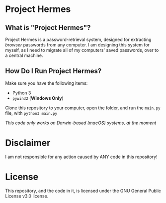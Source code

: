 # Project Hermes
## What is "Project Hermes"?
Project Hermes is a password-retrieval system, designed for extracting *browser* passwords from any computer. I am designing this system for myself, as I need to migrate all of my computers' saved passwords, over to a central machine.

## How Do I Run Project Hermes?
Make sure you have the following items:    
* Python 3
* `pywin32` (**Windows Only**)

Clone this repository to your computer, open the folder, and run the `main.py` file, with `python3 main.py`

*This code only works on Darwin-based (macOS) systems, at the moment*
# Disclaimer
I am not responsible for any action caused by ANY code in this repository!

# License
This repository, and the code in it, is licensed under the GNU General Public License v3.0 license.
